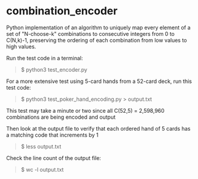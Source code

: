 # combination_encoder

Python implementation of an algorithm to uniquely map every element of a set of "N-choose-k" combinations to consecutive integers from 0 to C(N,k)-1, preserving the ordering of each combination from low values to high values.
 
Run the test code in a terminal:
>$ python3 test_encoder.py


For a more extensive test using 5-card hands from a 52-card deck, run this test code:
>$ python3 test_poker_hand_encoding.py > output.txt

This test may take a minute or two since all C(52,5) = 2,598,960 combinations are being encoded and output

Then look at the output file to verify that each ordered hand of 5 cards has a matching code that increments by 1
>$ less output.txt

Check the line count of the output file:
>$ wc -l output.txt


